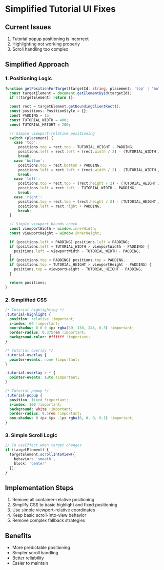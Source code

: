 # Simplified Tutorial UI Fixes

## Current Issues
1. Tutorial popup positioning is incorrect
2. Highlighting not working properly
3. Scroll handling too complex

## Simplified Approach

### 1. Positioning Logic
```typescript
function getPositionForTarget(targetId: string, placement: 'top' | 'bottom' | 'left' | 'right'): PositionStyle {
  const targetElement = document.getElementById(targetId);
  if (!targetElement) return {};

  const rect = targetElement.getBoundingClientRect();
  const positions: PositionStyle = {};
  const PADDING = 16;
  const TUTORIAL_WIDTH = 400;
  const TUTORIAL_HEIGHT = 200;

  // Simple viewport-relative positioning
  switch (placement) {
    case 'top':
      positions.top = rect.top - TUTORIAL_HEIGHT - PADDING;
      positions.left = rect.left + (rect.width / 2) - (TUTORIAL_WIDTH / 2);
      break;
    case 'bottom':
      positions.top = rect.bottom + PADDING;
      positions.left = rect.left + (rect.width / 2) - (TUTORIAL_WIDTH / 2);
      break;
    case 'left':
      positions.top = rect.top + (rect.height / 2) - (TUTORIAL_HEIGHT / 2);
      positions.left = rect.left - TUTORIAL_WIDTH - PADDING;
      break;
    case 'right':
      positions.top = rect.top + (rect.height / 2) - (TUTORIAL_HEIGHT / 2);
      positions.left = rect.right + PADDING;
      break;
  }

  // Simple viewport bounds check
  const viewportWidth = window.innerWidth;
  const viewportHeight = window.innerHeight;

  if (positions.left < PADDING) positions.left = PADDING;
  if (positions.left + TUTORIAL_WIDTH > viewportWidth - PADDING) {
    positions.left = viewportWidth - TUTORIAL_WIDTH - PADDING;
  }
  if (positions.top < PADDING) positions.top = PADDING;
  if (positions.top + TUTORIAL_HEIGHT > viewportHeight - PADDING) {
    positions.top = viewportHeight - TUTORIAL_HEIGHT - PADDING;
  }

  return positions;
}
```

### 2. Simplified CSS
```css
/* Tutorial highlighting */
.tutorial-highlight {
  position: relative !important;
  z-index: 60 !important;
  box-shadow: 0 0 0 4px rgba(59, 130, 246, 0.5) !important;
  border-radius: 0.375rem !important;
  background-color: #ffffff !important;
}

/* Tutorial overlay */
.tutorial-overlay {
  pointer-events: none !important;
}

.tutorial-overlay > * {
  pointer-events: auto !important;
}

/* Tutorial popup */
.tutorial-popup {
  position: fixed !important;
  z-index: 100 !important;
  background: white !important;
  border-radius: 0.5rem !important;
  box-shadow: 0 4px 6px -1px rgba(0, 0, 0, 0.1) !important;
}
```

### 3. Simple Scroll Logic
```typescript
// In useEffect when target changes
if (targetElement) {
  targetElement.scrollIntoView({
    behavior: 'smooth',
    block: 'center'
  });
}
```

## Implementation Steps
1. Remove all container-relative positioning
2. Simplify CSS to basic highlight and fixed positioning
3. Use simple viewport-relative coordinates
4. Keep basic scroll-into-view behavior
5. Remove complex fallback strategies

## Benefits
- More predictable positioning
- Simpler scroll handling
- Better reliability
- Easier to maintain
